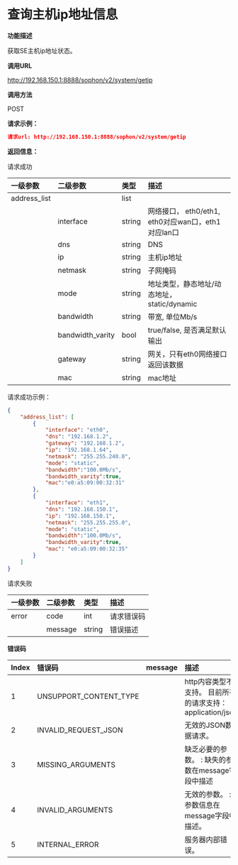# 查询主机ip地址信息 #

**功能描述**

获取SE主机ip地址状态。

**调用URL**

http://192.168.150.1:8888/sophon/v2/system/getip

**调用方法**

POST

**请求示例：**

```json
请求url: http://192.168.150.1:8888/sophon/v2/system/getip
```

**返回信息：**

请求成功

| 一级参数     | 二级参数         | 类型   | 描述                                               |
| :----------- | :--------------- | :----- | :------------------------------------------------- |
| address_list |                  | list   |                                                    |
|              | interface        | string | 网络接口， eth0/eth1, eth0对应wan口，eth1对应lan口 |
|              | dns              | string | DNS                                                |
|              | ip               | string | 主机ip地址                                         |
|              | netmask          | string | 子网掩码                                           |
|              | mode             | string | 地址类型，静态地址/动态地址， static/dynamic       |
|              | bandwidth        | string | 带宽, 单位Mb/s                                     |
|              | bandwidth_varity | bool   | true/false, 是否满足默认输出                       |
|              | gateway          | string | 网关，只有eth0网络接口返回该数据                   |
|              | mac              | string | mac地址                                            |

请求成功示例：

```json
{
    "address_list": [
        {
            "interface": "eth0",
            "dns": "192.168.1.2",
            "gateway": "192.168.1.2",
            "ip": "192.168.1.64",
            "netmask": "255.255.240.0",
            "mode": "static",
            "bandwidth":"100.0Mb/s",
            "bandwidth_varity":true,
            "mac":"e0:a5:09:00:32:31"
        },
        {
            "interface": "eth1",
            "dns": "192.168.150.1",
            "ip": "192.168.150.1",
            "netmask": "255.255.255.0",
            "mode": "static",
            "bandwidth":"100.0Mb/s",
            "bandwidth_varity":true,
            "mac": "e0:a5:09:00:32:35"
        }
    ]
}
```

请求失败

| 一级参数 | 二级参数 | 类型   | 描述       |
| :------- | :------- | :----- | :--------- |
| error    | code     | int    | 请求错误码 |
|          | message  | string | 错误描述   |

**错误码**

| Index | 错误码                 | message | 描述                                                      |
| :---- | :--------------------- | :------ | :-------------------------------------------------------- |
| 1     | UNSUPPORT_CONTENT_TYPE |         | http内容类型不支持。 目前所有的请求支持：application/json |
| 2     | INVALID_REQUEST_JSON   |         | 无效的JSON数据请求。                                      |
| 3     | MISSING_ARGUMENTS      |         | 缺乏必要的参数。 : 缺失的参数在message字段中描述          |
| 4     | INVALID_ARGUMENTS      |         | 无效的参数。 : 参数信息在message字段中描述。              |
| 5     | INTERNAL_ERROR         |         | 服务器内部错误。                                          |

​    
